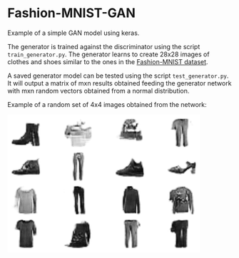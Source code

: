 # Fashion-MNIST-GAN
Example of a simple GAN model using keras.

The generator is trained against the discriminator using the script `train_generator.py`.
The generator learns to create 28x28 images of clothes and shoes similar to the ones in the [Fashion-MNIST dataset](https://github.com/zalandoresearch/fashion-mnist).

A saved generator model can be tested using the script `test_generator.py`. It will output a matrix of mxn results obtained feeding the generator network with mxn random vectors obtained from a normal distribution.

Example of a random set of 4x4 images obtained from the network:

![Examples](https://github.com/Henvezz95/Fashion-MNIST-GAN/blob/main/example.png)
